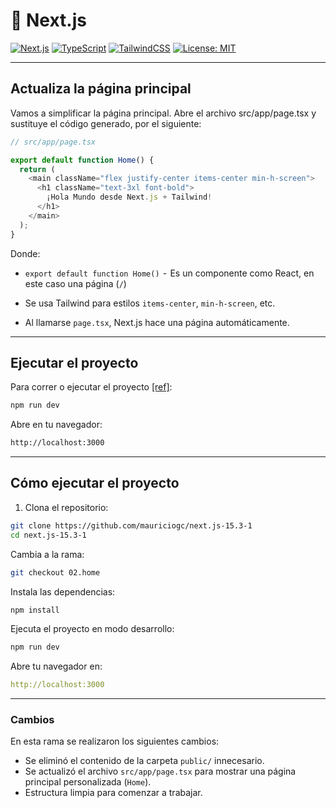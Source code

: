 # 🚀 Next.js

[![Next.js](https://img.shields.io/badge/Next.js-13%2B-blue?logo=next.js)](https://nextjs.org/)
[![TypeScript](https://img.shields.io/badge/TypeScript-5.x-blue?logo=typescript)](https://www.typescriptlang.org/)
[![TailwindCSS](https://img.shields.io/badge/TailwindCSS-3.x-06b6d4?logo=tailwindcss)](https://tailwindcss.com/)
[![License: MIT](https://img.shields.io/badge/license-MIT-green.svg)](https://opensource.org/licenses/MIT)

---

## Actualiza la página principal

Vamos a simplificar la página principal. Abre el archivo src/app/page.tsx y sustituye el código generado, por el siguiente:

```Typescript
// src/app/page.tsx

export default function Home() {
  return (
    <main className="flex justify-center items-center min-h-screen">
      <h1 className="text-3xl font-bold">
        ¡Hola Mundo desde Next.js + Tailwind!
      </h1>
    </main>
  );
}
```

Donde:

- `export default function Home()`  -  Es un componente como React, en este caso una página (`/`)

- Se usa Tailwind para estilos `items-center`, `min-h-screen`, etc.

- Al llamarse `page.tsx`, Next.js hace una página automáticamente.

---

## Ejecutar el proyecto

Para correr o ejecutar el proyecto [[ref]](https://nextjs.org/docs/app/getting-started/installation#run-the-development-server):

```bash
npm run dev
```

Abre en tu navegador:

```bash
http://localhost:3000
```

---

## Cómo ejecutar el proyecto

1. Clona el repositorio:

```bash
git clone https://github.com/mauriciogc/next.js-15.3-1
cd next.js-15.3-1
```

Cambia a la rama:

```bash
git checkout 02.home
```

Instala las dependencias:

```bash
npm install
```

Ejecuta el proyecto en modo desarrollo:

```bash
npm run dev
```

Abre tu navegador en:

```yaml
http://localhost:3000
```

---

### Cambios

En esta rama se realizaron los siguientes cambios:

- Se eliminó el contenido de la carpeta `public/` innecesario.
- Se actualizó el archivo `src/app/page.tsx` para mostrar una página principal personalizada (`Home`).
- Estructura limpia para comenzar a trabajar.
